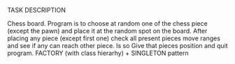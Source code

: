 TASK DESCRIPTION

Chess board. Program is to choose at random one of the chess piece (except the pawn) and place it at the random spot on the board. After placing any piece (except first one) check all present pieces move ranges and see if any can reach other piece. Is so Give that pieces position and quit program. FACTORY (with class hierarhy) + SINGLETON pattern